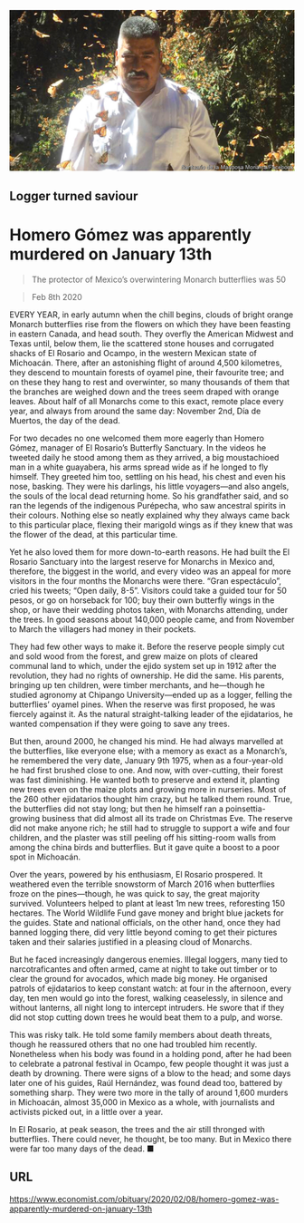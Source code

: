 ![](./images/20200208_OBP001_0.jpg)

## Logger turned saviour

# Homero Gómez was apparently murdered on January 13th

> The protector of Mexico’s overwintering Monarch butterflies was 50

> Feb 8th 2020

EVERY YEAR, in early autumn when the chill begins, clouds of bright orange Monarch butterflies rise from the flowers on which they have been feasting in eastern Canada, and head south. They overfly the American Midwest and Texas until, below them, lie the scattered stone houses and corrugated shacks of El Rosario and Ocampo, in the western Mexican state of Michoacán. There, after an astonishing flight of around 4,500 kilometres, they descend to mountain forests of oyamel pine, their favourite tree; and on these they hang to rest and overwinter, so many thousands of them that the branches are weighed down and the trees seem draped with orange leaves. About half of all Monarchs come to this exact, remote place every year, and always from around the same day: November 2nd, Día de Muertos, the day of the dead.

For two decades no one welcomed them more eagerly than Homero Gómez, manager of El Rosario’s Butterfly Sanctuary. In the videos he tweeted daily he stood among them as they arrived, a big moustachioed man in a white guayabera, his arms spread wide as if he longed to fly himself. They greeted him too, settling on his head, his chest and even his nose, basking. They were his darlings, his little voyagers—and also angels, the souls of the local dead returning home. So his grandfather said, and so ran the legends of the indigenous Purépecha, who saw ancestral spirits in their colours. Nothing else so neatly explained why they always came back to this particular place, flexing their marigold wings as if they knew that was the flower of the dead, at this particular time.

Yet he also loved them for more down-to-earth reasons. He had built the El Rosario Sanctuary into the largest reserve for Monarchs in Mexico and, therefore, the biggest in the world, and every video was an appeal for more visitors in the four months the Monarchs were there. “Gran espectáculo”, cried his tweets; “Open daily, 8-5”. Visitors could take a guided tour for 50 pesos, or go on horseback for 100; buy their own butterfly wings in the shop, or have their wedding photos taken, with Monarchs attending, under the trees. In good seasons about 140,000 people came, and from November to March the villagers had money in their pockets.

They had few other ways to make it. Before the reserve people simply cut and sold wood from the forest, and grew maize on plots of cleared communal land to which, under the ejido system set up in 1912 after the revolution, they had no rights of ownership. He did the same. His parents, bringing up ten children, were timber merchants, and he—though he studied agronomy at Chipango University—ended up as a logger, felling the butterflies’ oyamel pines. When the reserve was first proposed, he was fiercely against it. As the natural straight-talking leader of the ejidatarios, he wanted compensation if they were going to save any trees.

But then, around 2000, he changed his mind. He had always marvelled at the butterflies, like everyone else; with a memory as exact as a Monarch’s, he remembered the very date, January 9th 1975, when as a four-year-old he had first brushed close to one. And now, with over-cutting, their forest was fast diminishing. He wanted both to preserve and extend it, planting new trees even on the maize plots and growing more in nurseries. Most of the 260 other ejidatarios thought him crazy, but he talked them round. True, the butterflies did not stay long; but then he himself ran a poinsettia-growing business that did almost all its trade on Christmas Eve. The reserve did not make anyone rich; he still had to struggle to support a wife and four children, and the plaster was still peeling off his sitting-room walls from among the china birds and butterflies. But it gave quite a boost to a poor spot in Michoacán.

Over the years, powered by his enthusiasm, El Rosario prospered. It weathered even the terrible snowstorm of March 2016 when butterflies froze on the pines—though, he was quick to say, the great majority survived. Volunteers helped to plant at least 1m new trees, reforesting 150 hectares. The World Wildlife Fund gave money and bright blue jackets for the guides. State and national officials, on the other hand, once they had banned logging there, did very little beyond coming to get their pictures taken and their salaries justified in a pleasing cloud of Monarchs.

But he faced increasingly dangerous enemies. Illegal loggers, many tied to narcotraficantes and often armed, came at night to take out timber or to clear the ground for avocados, which made big money. He organised patrols of ejidatarios to keep constant watch: at four in the afternoon, every day, ten men would go into the forest, walking ceaselessly, in silence and without lanterns, all night long to intercept intruders. He swore that if they did not stop cutting down trees he would beat them to a pulp, and worse.

This was risky talk. He told some family members about death threats, though he reassured others that no one had troubled him recently. Nonetheless when his body was found in a holding pond, after he had been to celebrate a patronal festival in Ocampo, few people thought it was just a death by drowning. There were signs of a blow to the head; and some days later one of his guides, Raúl Hernández, was found dead too, battered by something sharp. They were two more in the tally of around 1,600 murders in Michoacán, almost 35,000 in Mexico as a whole, with journalists and activists picked out, in a little over a year.

In El Rosario, at peak season, the trees and the air still thronged with butterflies. There could never, he thought, be too many. But in Mexico there were far too many days of the dead. ■

## URL

https://www.economist.com/obituary/2020/02/08/homero-gomez-was-apparently-murdered-on-january-13th
